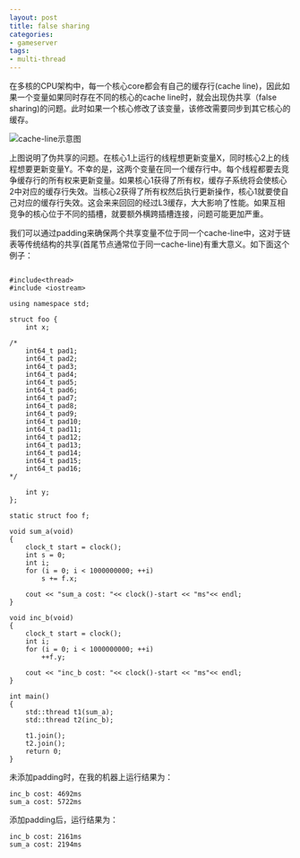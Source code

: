 ```yaml
---
layout: post
title: false sharing
categories:
- gameserver
tags:
- multi-thread
---
```

在多核的CPU架构中，每一个核心core都会有自己的缓存行(cache line)，因此如果一个变量如果同时存在不同的核心的cache line时，就会出现伪共享（false sharing)的问题。此时如果一个核心修改了该变量，该修改需要同步到其它核心的缓存。

<!--more-->

![](/assets/image/cache-line.png "cache-line示意图")

上图说明了伪共享的问题。在核心1上运行的线程想更新变量X，同时核心2上的线程想要更新变量Y。不幸的是，这两个变量在同一个缓存行中。每个线程都要去竞争缓存行的所有权来更新变量。如果核心1获得了所有权，缓存子系统将会使核心2中对应的缓存行失效。当核心2获得了所有权然后执行更新操作，核心1就要使自己对应的缓存行失效。这会来来回回的经过L3缓存，大大影响了性能。如果互相竞争的核心位于不同的插槽，就要额外横跨插槽连接，问题可能更加严重。 

我们可以通过padding来确保两个共享变量不位于同一个cache-line中，这对于链表等传统结构的共享(首尾节点通常位于同一cache-line)有重大意义。如下面这个例子：

```

#include<thread>
#include <iostream>

using namespace std;

struct foo {
    int x;

/*
    int64_t pad1;
    int64_t pad2;
    int64_t pad3;
    int64_t pad4;
    int64_t pad5;
    int64_t pad6;
    int64_t pad7;
    int64_t pad8;
    int64_t pad9;
    int64_t pad10;
    int64_t pad11;
    int64_t pad12;
    int64_t pad13;
    int64_t pad14;
    int64_t pad15;
    int64_t pad16;
*/    

    int y;
};

static struct foo f;

void sum_a(void)
{
    clock_t start = clock();
    int s = 0;
    int i;
    for (i = 0; i < 1000000000; ++i)
        s += f.x;

    cout << "sum_a cost: "<< clock()-start << "ms"<< endl;
}

void inc_b(void)
{
    clock_t start = clock();
    int i;
    for (i = 0; i < 1000000000; ++i)
        ++f.y;

    cout << "inc_b cost: "<< clock()-start << "ms"<< endl;
}

int main()
{
    std::thread t1(sum_a);
    std::thread t2(inc_b);

    t1.join();
    t2.join();
    return 0;
}
```

未添加padding时，在我的机器上运行结果为：
	
	inc_b cost: 4692ms
	sum_a cost: 5722ms

添加padding后，运行结果为：

	inc_b cost: 2161ms
	sum_a cost: 2194ms
